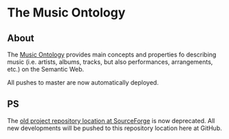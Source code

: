 The Music Ontology
==================

About
-----

The [Music Ontology](http://purl.org/ontology/mo/) provides main concepts and properties fo describing music (i.e. artists, albums, tracks, but also performances, arrangements, etc.) on the Semantic Web.

All pushes to master are now automatically deployed.

PS
--

The [old project repository location at SourceForge](http://motools.svn.sourceforge.net/viewvc/motools/mo/) is now deprecated. All new developments will be pushed to this repository location here at GitHub.


